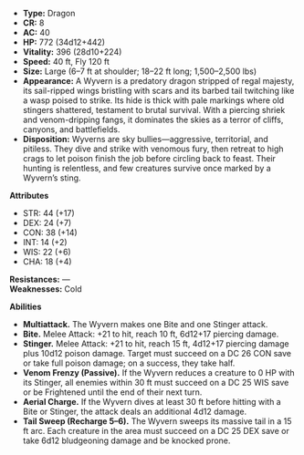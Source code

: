 - **Type:** Dragon
- **CR:** 8
- **AC:** 40
- **HP:** 772 (34d12+442)
- **Vitality:** 396 (28d10+224)
- **Speed:** 40 ft, Fly 120 ft
- **Size:** Large (6–7 ft at shoulder; 18–22 ft long; 1,500–2,500 lbs)
- **Appearance:** A Wyvern is a predatory dragon stripped of regal majesty, its sail-ripped wings bristling with scars and its barbed tail twitching like a wasp poised to strike. Its hide is thick with pale markings where old stingers shattered, testament to brutal survival. With a piercing shriek and venom-dripping fangs, it dominates the skies as a terror of cliffs, canyons, and battlefields.
- **Disposition:** Wyverns are sky bullies—aggressive, territorial, and pitiless. They dive and strike with venomous fury, then retreat to high crags to let poison finish the job before circling back to feast. Their hunting is relentless, and few creatures survive once marked by a Wyvern’s sting.

**Attributes**
- STR: 44 (+17)
- DEX: 24 (+7)
- CON: 38 (+14)
- INT: 14 (+2)
- WIS: 22 (+6)
- CHA: 18 (+4)

**Resistances:** —  
**Weaknesses:** Cold

**Abilities**
- **Multiattack.** The Wyvern makes one Bite and one Stinger attack.
- **Bite.** Melee Attack: +21 to hit, reach 10 ft, 6d12+17 piercing damage.
- **Stinger.** Melee Attack: +21 to hit, reach 15 ft, 4d12+17 piercing damage plus 10d12 poison damage. Target must succeed on a DC 26 CON save or take full poison damage; on a success, they take half.
- **Venom Frenzy (Passive).** If the Wyvern reduces a creature to 0 HP with its Stinger, all enemies within 30 ft must succeed on a DC 25 WIS save or be Frightened until the end of their next turn.
- **Aerial Charge.** If the Wyvern dives at least 30 ft before hitting with a Bite or Stinger, the attack deals an additional 4d12 damage.
- **Tail Sweep (Recharge 5–6).** The Wyvern sweeps its massive tail in a 15 ft arc. Each creature in the area must succeed on a DC 25 DEX save or take 6d12 bludgeoning damage and be knocked prone.